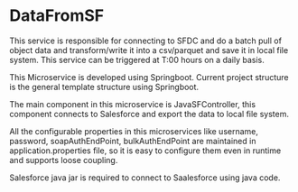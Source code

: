# DataFromSF
This service is responsible for connecting to SFDC and do a batch pull of object data and transform/write it 
into a csv/parquet and save it in local file system. This service can be triggered at T:00 hours on a daily basis.

This Microservice is developed using Springboot. Current project structure is the general template structure using Springboot.

The main component in this microservice is JavaSFController, this component connects to Salesforce and export the data to local file system.

All the configurable properties in this microservices like username, password, soapAuthEndPoint, bulkAuthEndPoint are maintained in application.properties
file, so it is easy to configure them even in runtime and supports loose coupling.

Salesforce java jar is required to connect to Saalesforce using java code.

